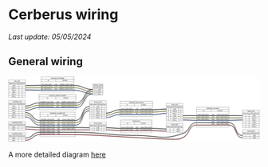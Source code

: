 # Cerberus wiring

_Last update: 05/05/2024_

## General wiring

![Cerberus general wiring](assets/cerberus_general.png)

A more detailed diagram [here](assets/cerberus_general.html)